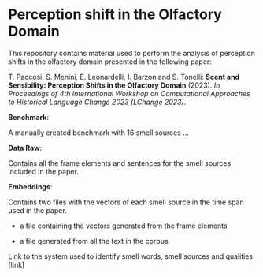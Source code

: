 # Perception shift in the Olfactory Domain

This repository contains material used to perform the analysis of perception shifts in the olfactory domain presented in the following paper:


T. Paccosi, S. Menini, E. Leonardelli, I. Barzon and S. Tonelli: **Scent and Sensibility: Perception Shifts in the Olfactory Domain** (2023). *In Proceedings of 4th International Workshop on Computational Approaches to Historical Language Change 2023 (LChange 2023)*. 


**Benchmark**: 

A manually created benchmark with 16 smell sources ... 

**Data Raw**: 

Contains all the frame elements and sentences for the smell sources included in the paper.

**Embeddings**: 

Contains two files with the vectors of each smell source in the time span used in the paper. 

- a file containing the vectors generated from the frame elements

- a file generated from all the text in the corpus



Link to the system used to identify smell words, smell sources and qualities [link]
